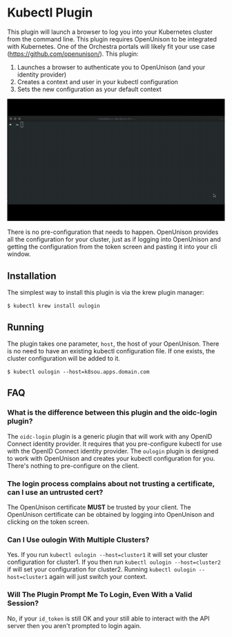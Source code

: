 # Kubectl Plugin

This plugin will launch a browser to log you into your Kubernetes cluster from the command line.  This plugin requires OpenUnison to be integrated with Kubernetes.  One of the Orchestra portals will likely fit your use case (https://github.com/openunison/).  This plugin:

1. Launches a browser to authenticate you to OpenUnison (and your identity provider)
2. Creates a context and user in your kubectl configuration
3. Sets the new configuration as your default context

![Video of CLI Login](assets/images/login-cli.gif)

There is no pre-configuration that needs to happen.  OpenUnison provides all the configuration for your cluster, just as if logging into OpenUnison and getting the configuration from the token screen and pasting it into your cli window.

## Installation

The simplest way to install this plugin is via the krew plugin manager:

```
$ kubectl krew install oulogin
```

## Running

The plugin takes one parameter, `host`, the host of your OpenUnison.  There is no need to have an existing kubectl configuration file.  If one exists, the cluster configuration will be added to it.

```
$ kubectl oulogin --host=k8sou.apps.domain.com
```

## FAQ

### What is the difference between this plugin and the oidc-login plugin?

The `oidc-login` plugin is a generic plugin that will work with any OpenID Connect identity provider.  It requires that you pre-configure kubectl for use with the OpenID Connect identity provider.  The `oulogin` plugin is designed to work with OpenUnison and creates your kubectl configuration for you.  There's nothing to pre-configure on the client.

### The login process complains about not trusting a certificate, can I use an untrusted cert?

The OpenUnison certificate **MUST** be trusted by your client.  The OpenUnison certificate can be obtained by logging into OpenUnison and clicking on the token screen.

### Can I Use oulogin With Multiple Clusters?

Yes.  If you run `kubectl oulogin --host=cluster1` it will set your cluster configuration for cluster1.  If you then run `kubectl oulogin --host=cluster2` if will set your configuration for cluster2.  Running `kubectl oulogin --host=cluster1` again will just switch your context.

### Will The Plugin Prompt Me To Login, Even With a Valid Session?

No, if your `id_token` is still OK and your still able to interact with the API server then you aren't prompted to login again.
